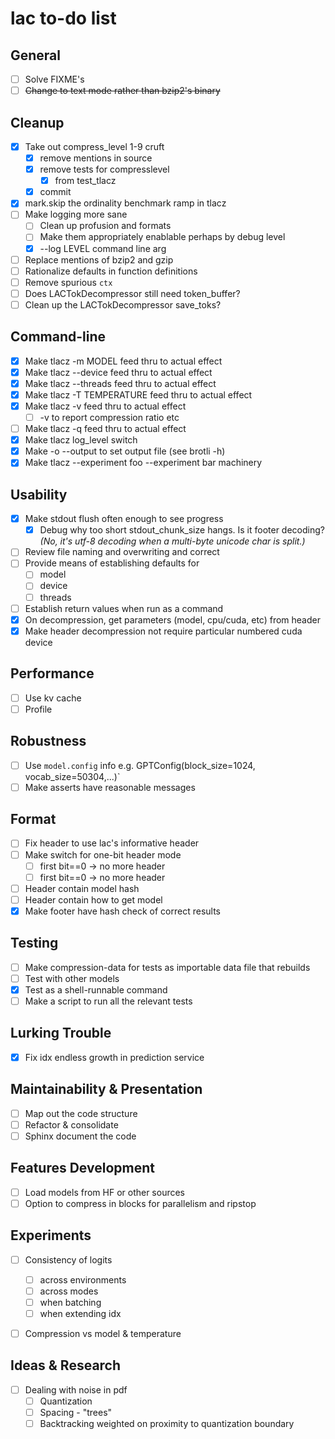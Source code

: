 # lac to-do list

## General
* [ ] Solve FIXME's
* [ ] ~~Change to text mode rather than bzip2's binary~~

## Cleanup
* [x] Take out compress_level 1-9 cruft
  * [x] remove mentions in source
  * [x] remove tests for compresslevel
    * [x] from test_tlacz
  * [x] commit
* [x] mark.skip the ordinality benchmark ramp in tlacz
* [ ] Make logging more sane
  * [ ] Clean up profusion and formats
  * [ ] Make them appropriately enablable perhaps by debug level
  * [x] --log LEVEL command line arg
* [ ] Replace mentions of bzip2 and gzip
* [ ] Rationalize defaults in function definitions
* [ ] Remove spurious `ctx`
* [ ] Does LACTokDecompressor still need token_buffer?
* [ ] Clean up the LACTokDecompressor save_toks?

## Command-line
* [x] Make tlacz -m MODEL feed thru to actual effect
* [x] Make tlacz --device feed thru to actual effect
* [x] Make tlacz --threads feed thru to actual effect
* [x] Make tlacz -T TEMPERATURE feed thru to actual effect
* [x] Make tlacz -v feed thru to actual effect
  * [ ] -v to report compression ratio etc
* [ ] Make tlacz -q feed thru to actual effect
* [x] Make tlacz log_level switch
* [x] Make -o --output to set output file (see brotli -h)
* [x] Make tlacz --experiment foo --experiment bar machinery

## Usability
* [x] Make stdout flush often enough to see progress
  * [x] Debug why too short stdout_chunk_size hangs. Is it footer decoding? *(No, it's utf-8 decoding when a multi-byte unicode char is split.)*
* [ ] Review file naming and overwriting and correct
* [ ] Provide means of establishing defaults for
  * [ ] model
  * [ ] device
  * [ ] threads
* [ ] Establish return values when run as a command
* [x] On decompression, get parameters (model, cpu/cuda, etc) from header
* [x] Make header decompression not require particular numbered cuda device

## Performance
* [ ] Use kv cache
* [ ] Profile

## Robustness
* [ ] Use `model.config` info e.g. GPTConfig(block_size=1024, vocab_size=50304,...)`
* [ ] Make asserts have reasonable messages

## Format
* [ ] Fix header to use lac's informative header
* [ ] Make switch for one-bit header mode
  * [ ] first bit==0 -> no more header
  * [ ] first bit==0 -> no more header
* [ ] Header contain model hash
* [ ] Header contain how to get model
* [x] Make footer have hash check of correct results

## Testing
* [ ] Make compression-data for tests as importable data file that rebuilds
* [ ] Test with other models
* [x] Test as a shell-runnable command
* [ ] Make a script to run all the relevant tests

## Lurking Trouble
* [x] Fix idx endless growth in prediction service

## Maintainability & Presentation
* [ ] Map out the code structure
* [ ] Refactor & consolidate
* [ ] Sphinx document the code

## Features Development
* [ ] Load models from HF or other sources
* [ ] Option to compress in blocks for parallelism and ripstop

## Experiments
* [ ] Consistency of logits
  * [ ] across environments
  * [ ] across modes
  * [ ] when batching
  * [ ] when extending idx
* [ ] Compression vs model & temperature



## Ideas & Research
* [ ] Dealing with noise in pdf
  * [ ] Quantization
  * [ ] Spacing - "trees"
  * [ ] Backtracking weighted on proximity to quantization boundary
